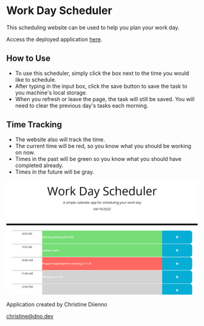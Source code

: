 # Work Day Scheduler

This scheduling website can be used to help you plan your work day.

Access the deployed application <a href="https://mrsdno.github.io/work-day-scheduler/">here</a>.

## How to Use

* To use this scheduler, simply click the box next to the time you would like to schedule.
* After typing in the input box, click the save button to save the task to you machine's local storage.
* When you refresh or leave the page, the task will still be saved. You will need to clear the previous day's tasks each morning.

## Time Tracking

* The website also will track the time. 
* The current time will be red, so you know what you should be working on now. 
* Times in the past will be green so you know what you should have completed already.
* Times in the future will be gray.


![screenshot](/assets/img/screenshot.PNG)

Application created by Christine Diienno

<a href="mailto:'christine@dno.dev'">christine@dno.dev</a>
